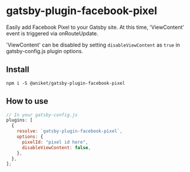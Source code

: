 # gatsby-plugin-facebook-pixel

Easily add Facebook Pixel to your Gatsby site. At this time, 'ViewContent' event is triggered via onRouteUpdate.

'ViewContent' can be disabled by setting `disableViewContent` as `true` in gatsby-config.js plugin options.

## Install

`npm i -S @aniket/gatsby-plugin-facebook-pixel`

## How to use

```javascript
// In your gatsby-config.js
plugins: [
  {
    resolve: `gatsby-plugin-facebook-pixel`,
    options: {
      pixelId: "pixel id here",
      disableViewContent: false,
    },
  },
];
```
